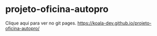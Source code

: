 # projeto-oficina-autopro


Clique aqui para ver no git pages.
https://koala-dev.github.io/projeto-oficina-autopro/
